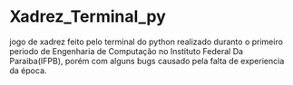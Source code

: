 # Xadrez_Terminal_py
jogo de xadrez feito pelo terminal do python
realizado duranto o primeiro periodo de Engenharia de Computação no Instituto Federal Da Paraiba(IFPB), porém com alguns bugs causado pela falta de experiencia da época.
